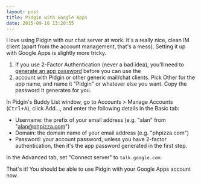 ```yaml
---
layout: post
title: Pidgin with Google Apps
date: 2015-09-10 13:20:55
---
```


I love using Pidgin with our chat server at work. It's a really nice, clean IM client (apart from the account management, that's a mess). Setting it up with Google Apps is slightly more tricky.

1. If you use 2-Factor Authentication (never a bad idea), you'll need to [generate an app password](https://security.google.com/settings/security/apppasswords) before you can use the
2. account with Pidgin or other generic mail/chat clients. Pick Other for the app name, and name it "Pidgin" or whatever else you want. Copy the password it generates for you.

In Pidgin's Buddy List window, go to Accounts > Manage Accounts (<kbd>Ctrl+A</kbd>), click Add..., and enter the following details in the Basic tab:

* Username: the prefix of your email address (e.g. "alan" from "alan@phpizza.com")
* Domain: the domain name of your email address (e.g. "phpizza.com")
* Password: your account password, unless you have 2-factor authentication, then it's the app password generated in the first step.

In the Advanced tab, set "Connect server" to `talk.google.com`.

That's it! You should be able to use Pidgin with your Google Apps account now.
